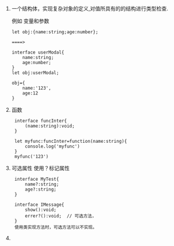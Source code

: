 1. 一个结构体，实现复杂对象的定义,对值所具有的的结构进行类型检查.
   
   例如 变量和参数
   
       let obj:{name:string;age:number};

       ====>

       interface userModal{
           name:string;
           age:number;
       }
       let obj:userModal;

       obj={
           name:'123',
           age:12
       }
2. 函数
   
        interface funcInter{
            (name:string):void;
        }

        let myfunc:funcInter=function(name:string){
            console.log('myfunc')
        }
        myfunc('123')
3. 可选属性 使用？标记属性
   
        interface MyTest{
            name?:string;
            age?:string;
        }

        interface IMessage{
            show():void;
            errer?():void;  // 可选方法，
        }
        使用类实现方法时，可选方法可以不实现。
4. 